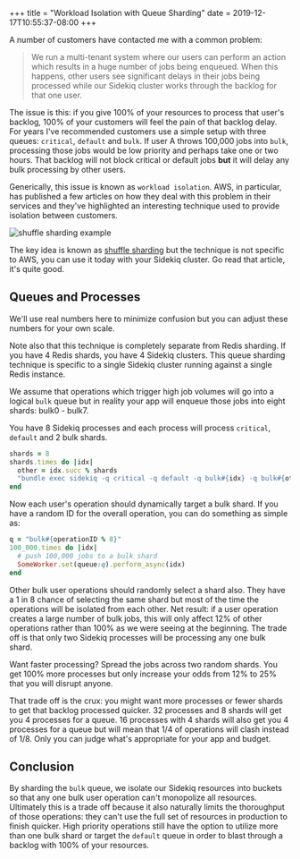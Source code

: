+++
title = "Workload Isolation with Queue Sharding"
date = 2019-12-17T10:55:37-08:00
+++

A number of customers have contacted me with a common problem:

> We run a multi-tenant system where our users can perform an action which
results in a huge number of jobs being enqueued. When this happens, other
users see significant delays in their jobs being processed while our
Sidekiq cluster works through the backlog for that one user.

The issue is this: if you give 100% of your resources to process that
user's backlog, 100% of your customers will feel the pain of that backlog
delay. For years I've recommended customers use a simple setup with three
queues: `critical`, `default` and `bulk`. If user A throws 100,000 jobs
into `bulk`, processing those jobs would be low priority and perhaps take
one or two hours.  That backlog will not block critical or default jobs **but** it will
delay any bulk processing by other users.

Generically, this issue is known as `workload isolation`. AWS, in
particular, has published a few articles on how they deal with this
problem in their services and they've highlighted an interesting
technique used to provide isolation between customers.

![shuffle sharding example](https://d1.awsstatic.com/legal/builders-library/Screenshots/shuffle-sharding-with-eight-workers.97e815152d06856351e6976ed33029414f1a7f99.png)

The key idea is known as [shuffle sharding](https://aws.amazon.com/builders-library/workload-isolation-using-shuffle-sharding/) but the technique is not specific to AWS, you can use it today with your Sidekiq cluster.
Go read that article, it's quite good.

## Queues and Processes

We'll use real numbers here to minimize confusion but you can
adjust these numbers for your own scale.

Note also that this technique is completely separate from Redis
sharding.
If you have 4 Redis shards, you have 4 Sidekiq clusters.
This queue sharding technique is specific to a single Sidekiq cluster
running against a single Redis instance.

We assume that operations which trigger high job volumes will go into a logical `bulk`
queue but in reality your app will enqueue those jobs into eight shards: bulk0 - bulk7.

You have 8 Sidekiq processes and each process will process `critical`,
`default` and 2 bulk shards.

```ruby
shards = 8
shards.times do |idx|
  other = idx.succ % shards
  "bundle exec sidekiq -q critical -q default -q bulk#{idx} -q bulk#{other}"
end
```

Now each user's operation should dynamically target a bulk shard.
If you have a random ID for the overall operation, you can do something as simple as:

```ruby
q = "bulk#{operationID % 8}"
100_000.times do |idx|
  # push 100,000 jobs to a bulk shard
  SomeWorker.set(queue:q).perform_async(idx)
end
```

Other bulk user operations should randomly select a shard also. They have a 1 in 8 chance of selecting the same shard but most of the time the operations will be isolated from each other.
Net result: if a user operation creates a large number of bulk jobs, this will only affect 12%
of other operations rather than 100% as we were seeing at the beginning. The trade off is that only two Sidekiq processes will be processing any one bulk shard.

Want faster processing?  Spread the jobs across two random shards. You
get 100% more processes but only increase your odds from 12% to 25%
that you will disrupt anyone.

That trade off is the crux: you might want more processes or fewer
shards to get that backlog processed quicker. 32 processes and 8 shards
will get you 4 processes for a queue. 16 processes with 4 shards will
also get you 4 processes for a queue but will mean that 1/4 of
operations will clash instead of 1/8. Only you can judge what's
appropriate for your app and budget.

## Conclusion

By sharding the `bulk` queue, we isolate our Sidekiq resources into buckets so
that any one bulk user operation can't monopolize all resources.  Ultimately
this is a trade off because it also naturally limits the thoroughput of
those operations: they can't use the full set of resources in production
to finish quicker. High priority operations still have the option to
utilize more than one bulk shard or target the `default` queue in order to
blast through a backlog with 100% of your resources.
